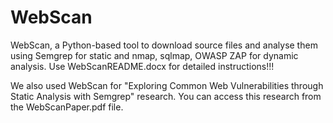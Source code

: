 # WebScan
WebScan, a Python-based tool to download source files and analyse
them using Semgrep for static and nmap, sqlmap, OWASP ZAP for dynamic analysis. 
Use WebScanREADME.docx for detailed instructions!!!

We also used WebScan for "Exploring Common Web Vulnerabilities through Static Analysis with Semgrep" research.
You can access this research from the WebScanPaper.pdf file.
